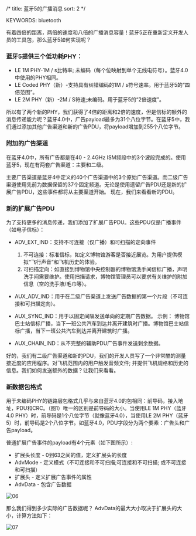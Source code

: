 /*
  title: 蓝牙5的广播消息
  sort: 2
  */

KEYWORDS: bluetooth

有着四倍的距离，两倍的速度和八倍的广播消息容量！蓝牙5正在重新定义开发人员的工具包，那么蓝牙5如何实现呢？

### 蓝牙5提供三个低功耗PHY：

- LE 1M PHY-1M / s比特率; 未编码（每个位映射到单个无线电符号）。蓝牙4.0中使用的PHY相同。
- LE Coded PHY（新）-支持具有纠错编码的1M / s符号速率。用于蓝牙5的“四倍范围”。
- LE 2M PHY（新）-2M / S符速;未编码。用于蓝牙5的“2倍速度”。

所以有了两个新的PHY，我们获得了4倍的距离和2倍的速度，但是信标的额外的消息传递能力呢？蓝牙4.0中，广告payload最多为31个八位字节。在蓝牙5中，我们通过添加其他广告渠道和新的广告PDU，将payload增加到255个八位字节。


### 附加的广告渠道

在蓝牙4.0中，所有广告都是在40 - 2.4GHz ISM频段中的3个波段完成的。使用蓝牙5，现在有两套广告渠道：主要和二级。

主要广告渠道是蓝牙4中定义的40个广告渠道中的3个原始广告渠道。而二级广告渠道使用先前为数据保留的37个固定频道。无论是使用遗留广告PDU还是新的扩展广告PDU，这些事件都将从主要渠道开始。
现在，我们来看看新的PDU。

### 新的扩展广告PDU

为了支持更多的消息传递，我们添加了扩展广告PDU。这些PDU仅是广播事件（如电子信标）：
- ADV_EXT_IND：支持不可连接（仅广播）和可扫描的定向事件

  1. 不可连接：标准信标，如定义博物馆游客是否接近展览。为用户提供模拟“飞行声音”和飞机历史的体验。
  2. 可扫描定向：如直接到博物馆中央控制器的博物馆洗手间信标广播，声明洗手间需要维护。使用扫描请求，博物馆管理员可以要求有关维护的附加信息（空的洗手液/毛巾等）。

- AUX_ADV_IND：用于在二级广告渠道上发送广告数据的第一个片段（不可连接和可扫描定向）。

- AUX_SYNC_IND：用于以固定间隔发送单向的定期广告数据。
  示例： 博物馆巴士站信标广播，当下一班公共汽车到达并离开建筑时广播。博物馆巴士站信标广播，当下一班公共汽车到达并离开建筑时广播。

- AUX_CHAIN_IND：从不完整的辅助PDU广告事件发送剩余数据。

好的，我们有二级广告渠道和新的PDU，我们的开发人员写了一个非常酷的测量接近度的应用程序。对飞机范围内的用户触发音频文件; 并提供飞机规格和历史的信息。我们如何发送额外的数据？让我们来看看。

### 新数据包格式

用于未编码PHY的链路层包格式几乎与来自蓝牙4.0的包相同：前导码，接入地址，PDU和CRC。（图1）唯一的区别是前导码的大小。当使用LE 1M PHY（蓝牙4.0 PHY）时，前导码是1个八位字节（就像蓝牙4.0），当使用LE 2M PHY（蓝牙5）时，前导码是2个八位字节。如蓝牙4.0，PDU字段分为两个要素：广告头和广告payload。

普通扩展广告事件的payload有4个元素（如下图所示）:
- 扩展头长度 - 0到63之间的值，定义扩展头的长度
- AdvMode - 定义模式（不可连接和不可扫描;可连接和不可扫描; 或不可连接和可扫描）
- 扩展头 - 定义扩展广告事件的属性
- AdvData - 包含广告数据

![06](%image_url%/2017/2017053106.png)

那么我们得到多少实际的广告数据呢？ AdvData的最大大小取决于扩展头的大小，计算方法如下：

![07](%image_url%/2017/2017053107.png)

